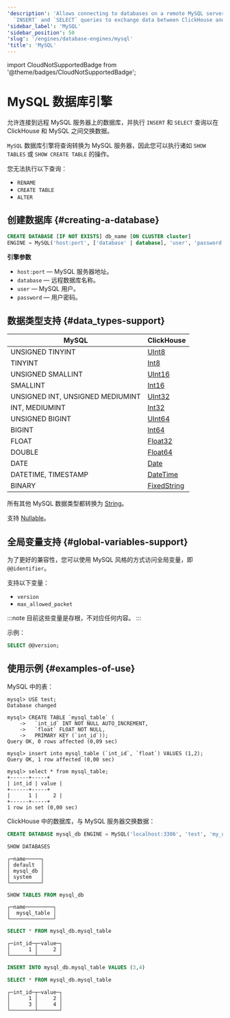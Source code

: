 ```yaml
---
'description': 'Allows connecting to databases on a remote MySQL server and perform
  `INSERT` and `SELECT` queries to exchange data between ClickHouse and MySQL.'
'sidebar_label': 'MySQL'
'sidebar_position': 50
'slug': '/engines/database-engines/mysql'
'title': 'MySQL'
---
```


import CloudNotSupportedBadge from '@theme/badges/CloudNotSupportedBadge';


# MySQL 数据库引擎

<CloudNotSupportedBadge />

允许连接到远程 MySQL 服务器上的数据库，并执行 `INSERT` 和 `SELECT` 查询以在 ClickHouse 和 MySQL 之间交换数据。

`MySQL` 数据库引擎将查询转换为 MySQL 服务器，因此您可以执行诸如 `SHOW TABLES` 或 `SHOW CREATE TABLE` 的操作。

您无法执行以下查询：

- `RENAME`
- `CREATE TABLE`
- `ALTER`

## 创建数据库 {#creating-a-database}

```sql
CREATE DATABASE [IF NOT EXISTS] db_name [ON CLUSTER cluster]
ENGINE = MySQL('host:port', ['database' | database], 'user', 'password')
```

**引擎参数**

- `host:port` — MySQL 服务器地址。
- `database` — 远程数据库名称。
- `user` — MySQL 用户。
- `password` — 用户密码。

## 数据类型支持 {#data_types-support}

| MySQL                            | ClickHouse                                                   |
|----------------------------------|--------------------------------------------------------------|
| UNSIGNED TINYINT                 | [UInt8](../../sql-reference/data-types/int-uint.md)          |
| TINYINT                          | [Int8](../../sql-reference/data-types/int-uint.md)           |
| UNSIGNED SMALLINT                | [UInt16](../../sql-reference/data-types/int-uint.md)         |
| SMALLINT                         | [Int16](../../sql-reference/data-types/int-uint.md)          |
| UNSIGNED INT, UNSIGNED MEDIUMINT | [UInt32](../../sql-reference/data-types/int-uint.md)         |
| INT, MEDIUMINT                   | [Int32](../../sql-reference/data-types/int-uint.md)          |
| UNSIGNED BIGINT                  | [UInt64](../../sql-reference/data-types/int-uint.md)         |
| BIGINT                           | [Int64](../../sql-reference/data-types/int-uint.md)          |
| FLOAT                            | [Float32](../../sql-reference/data-types/float.md)           |
| DOUBLE                           | [Float64](../../sql-reference/data-types/float.md)           |
| DATE                             | [Date](../../sql-reference/data-types/date.md)               |
| DATETIME, TIMESTAMP              | [DateTime](../../sql-reference/data-types/datetime.md)       |
| BINARY                           | [FixedString](../../sql-reference/data-types/fixedstring.md) |

所有其他 MySQL 数据类型都转换为 [String](../../sql-reference/data-types/string.md)。

支持 [Nullable](../../sql-reference/data-types/nullable.md)。

## 全局变量支持 {#global-variables-support}

为了更好的兼容性，您可以使用 MySQL 风格的方式访问全局变量，即 `@@identifier`。

支持以下变量：
- `version`
- `max_allowed_packet`

:::note
目前这些变量是存根，不对应任何内容。
:::

示例：

```sql
SELECT @@version;
```

## 使用示例 {#examples-of-use}

MySQL 中的表：

```text
mysql> USE test;
Database changed

mysql> CREATE TABLE `mysql_table` (
    ->   `int_id` INT NOT NULL AUTO_INCREMENT,
    ->   `float` FLOAT NOT NULL,
    ->   PRIMARY KEY (`int_id`));
Query OK, 0 rows affected (0,09 sec)

mysql> insert into mysql_table (`int_id`, `float`) VALUES (1,2);
Query OK, 1 row affected (0,00 sec)

mysql> select * from mysql_table;
+------+-----+
| int_id | value |
+------+-----+
|      1 |     2 |
+------+-----+
1 row in set (0,00 sec)
```

ClickHouse 中的数据库，与 MySQL 服务器交换数据：

```sql
CREATE DATABASE mysql_db ENGINE = MySQL('localhost:3306', 'test', 'my_user', 'user_password') SETTINGS read_write_timeout=10000, connect_timeout=100;
```

```sql
SHOW DATABASES
```

```text
┌─name─────┐
│ default  │
│ mysql_db │
│ system   │
└──────────┘
```

```sql
SHOW TABLES FROM mysql_db
```

```text
┌─name─────────┐
│  mysql_table │
└──────────────┘
```

```sql
SELECT * FROM mysql_db.mysql_table
```

```text
┌─int_id─┬─value─┐
│      1 │     2 │
└────────┴───────┘
```

```sql
INSERT INTO mysql_db.mysql_table VALUES (3,4)
```

```sql
SELECT * FROM mysql_db.mysql_table
```

```text
┌─int_id─┬─value─┐
│      1 │     2 │
│      3 │     4 │
└────────┴───────┘
```
